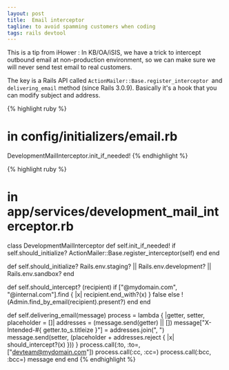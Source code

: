```yaml
---
layout: post
title:  Email interceptor
tagline: to avoid spamming customers when coding
tags: rails devtool
---
```

This is a tip from iHower : In KB/OA/iSIS, we have a trick to intercept outbound email at non-production environment, so we can make sure we will never send test email to real customers.

The key is a Rails API called `ActionMailer::Base.register_interceptor `and `delivering_email` method (since Rails 3.0.9). Basically it's a hook that you can modify subject and address.

{% highlight ruby %}
# in config/initializers/email.rb
DevelopmentMailInterceptor.init_if_needed!
{% endhighlight %}

{% highlight ruby %}
# in app/services/development_mail_interceptor.rb
class DevelopmentMailInterceptor
  def self.init_if_needed!
    if self.should_initialize?
      ActionMailer::Base.register_interceptor(self)
    end
  end

  def self.should_initialize?
    Rails.env.staging? || Rails.env.development? || Rails.env.sandbox?
  end

  def self.should_intercept? (recipient)
    if ["@mydomain.com", "@internal.com"].find { |x| recipient.end_with?(x) }
      false
    else
      !(Admin.find_by_email(recipient).present?)
    end
  end

  def self.delivering_email(message)
    process = lambda { |getter, setter, placeholder = []|
      addresses = (message.send(getter) || [])
      message["X-Intended-#{ getter.to_s.titleize }"] = addresses.join(", ")
      message.send(setter, (placeholder + addresses.reject { |x| should_intercept?(x) }))
    }
    process.call(:to, :to=, ["devteam@mydomain.com"])
    process.call(:cc, :cc=)
    process.call(:bcc, :bcc=)
    message
  end
end
{% endhighlight %}
